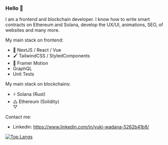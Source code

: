 ### Hello 👋

I am a frontend and blockchain developer. I know how to write smart contracts on Ethereum and Solana, develop the UX/UI, animations, SEO, of websites and many more.

My main stack on frontend:
- 🤯 NextJS / React / Vue
- 🖌️ TailwindCSS / StyledComponents
- 🎥 Framer Motion
- GraphQL
- Unit Tests

My main stack on blockchains:
- ⚡ Solana (Rust)
- △ Ethereum (Solidity) <br />
  ▽  
  
Contact me:
- Linkedin: https://www.linkedin.com/in/yuki-wadana-5262b41b8/

[![Top Langs](https://github-readme-stats.vercel.app/api/top-langs/?username=yukiwadana&layout=compact&theme=synthwave)](https://github.com/anuraghazra/github-readme-stats)

<!---
yukiwadana/yukiwadana is a ✨ special ✨ repository because its `README.md` (this file) appears on your GitHub profile.
You can click the Preview link to take a look at your changes.
Here are some ideas to get you started:

- 🔭 I’m currently working on ...
- 🌱 I’m currently learning ...
- 👯 I’m looking to collaborate on ...
- 🤔 I’m looking for help with ...
- 💬 Ask me about ...
- 📫 How to reach me: ...
- 😄 Pronouns: ...
- ⚡ Fun fact: ...

- 👋 Hi, I’m @yukiwadana
- 👀 I’m interested in ...
- 🌱 I’m currently learning ...
- 💞️ I’m looking to collaborate on ...
- 📫 How to reach me ...


--->
